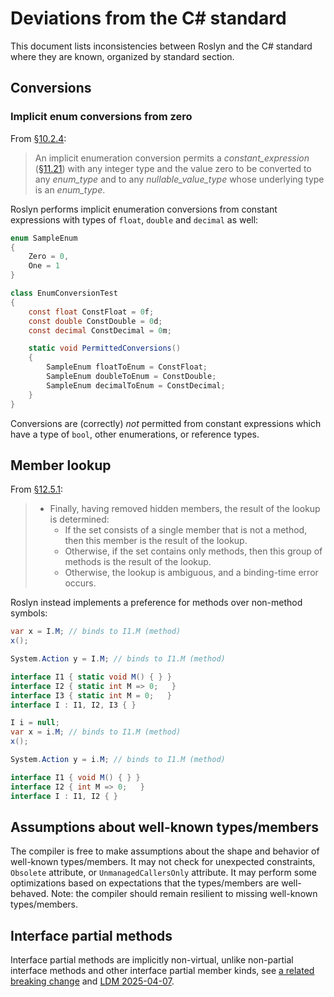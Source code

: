 # Deviations from the C# standard

This document lists inconsistencies between Roslyn and the C# standard where they are known, organized by standard section.

## Conversions

### Implicit enum conversions from zero

From [§10.2.4](http://csharpstandard/standard/conversions.md#1024-implicit-enumeration-conversions):

> An implicit enumeration conversion permits a *constant_expression* ([§11.21](http://csharpstandard/standard/expressions.md#1121-constant-expressions)) with any integer type and the value zero to be converted to any *enum_type* and to any *nullable_value_type* whose underlying type is an *enum_type*.

Roslyn performs implicit enumeration conversions from constant expressions with types of `float`, `double` and `decimal` as well:

```csharp
enum SampleEnum
{
    Zero = 0,
    One = 1
}

class EnumConversionTest
{
    const float ConstFloat = 0f;
    const double ConstDouble = 0d;
    const decimal ConstDecimal = 0m;

    static void PermittedConversions()
    {
        SampleEnum floatToEnum = ConstFloat;
        SampleEnum doubleToEnum = ConstDouble;
        SampleEnum decimalToEnum = ConstDecimal;
    }
}
```

Conversions are (correctly) *not* permitted from constant expressions which have a type of `bool`, other enumerations, or reference types.

## Member lookup

From [§12.5.1](https://github.com/dotnet/csharpstandard/blob/draft-v8/standard/expressions.md#125-member-lookup):

> - Finally, having removed hidden members, the result of the lookup is determined:
>   - If the set consists of a single member that is not a method, then this member is the result of the lookup.
>   - Otherwise, if the set contains only methods, then this group of methods is the result of the lookup.
>   - Otherwise, the lookup is ambiguous, and a binding-time error occurs.

Roslyn instead implements a preference for methods over non-method symbols:

```csharp
var x = I.M; // binds to I1.M (method)
x();

System.Action y = I.M; // binds to I1.M (method)

interface I1 { static void M() { } }
interface I2 { static int M => 0;   }
interface I3 { static int M = 0;   }
interface I : I1, I2, I3 { }
```

```csharp
I i = null;
var x = i.M; // binds to I1.M (method)
x();

System.Action y = i.M; // binds to I1.M (method)

interface I1 { void M() { } }
interface I2 { int M => 0;   }
interface I : I1, I2 { }
```

## Assumptions about well-known types/members

The compiler is free to make assumptions about the shape and behavior of well-known types/members.
It may not check for unexpected constraints, `Obsolete` attribute, or `UnmanagedCallersOnly` attribute.
It may perform some optimizations based on expectations that the types/members are well-behaved.
Note: the compiler should remain resilient to missing well-known types/members.

## Interface partial methods

Interface partial methods are implicitly non-virtual,
unlike non-partial interface methods and other interface partial member kinds,
see [a related breaking change](./Compiler%20Breaking%20Changes%20-%20DotNet%2010.md#partial-properties-and-events-are-now-implicitly-virtual-and-public)
and [LDM 2025-04-07](https://github.com/dotnet/csharplang/blob/main/meetings/2025/LDM-2025-04-07.md#breaking-change-discussion-making-partial-members-in-interfaces-virtual-andor-public).
